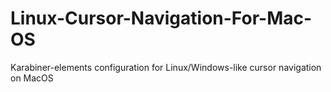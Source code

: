 # Linux-Cursor-Navigation-For-Mac-OS
Karabiner-elements configuration for Linux/Windows-like cursor navigation on MacOS 
